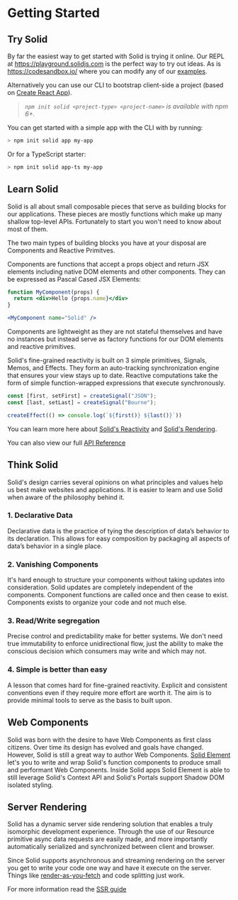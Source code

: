 # Getting Started

## Try Solid

By far the easiest way to get started with Solid is trying it online. Our REPL at https://playground.solidjs.com is the perfect way to try out ideas. As is https://codesandbox.io/ where you can modify any of our [examples](../resources/examples.md).

Alternatively you can use our CLI to bootstrap client-side a project (based on [Create React App](https://github.com/facebook/create-react-app)).

> _`npm init solid <project-type> <project-name>` is available with npm 6+._

You can get started with a simple app with the CLI with by running:

```sh
> npm init solid app my-app
```

Or for a TypeScript starter:

```sh
> npm init solid app-ts my-app
```

## Learn Solid

Solid is all about small composable pieces that serve as building blocks for our applications. These pieces are mostly functions which make up many shallow top-level APIs. Fortunately to start you won't need to know about most of them.

The two main types of building blocks you have at your disposal are Components and Reactive Primitves.

Components are functions that accept a props object and return JSX elements including native DOM elements and other components. They can be expressed as Pascal Cased JSX Elements:

```jsx
function MyComponent(props) {
  return <div>Hello {props.name}</div>
}

<MyComponent name="Solid" />
```

Components are lightweight as they are not stateful themselves and have no instances but instead serve as factory functions for our DOM elements and reactive primitives.

Solid's fine-grained reactivity is built on 3 simple primitives, Signals, Memos, and Effects. They form an auto-tracking synchronization engine that ensures your view stays up to date. Reactive computations take the form of simple function-wrapped expressions that execute synchronously.

```js
const [first, setFirst] = createSignal("JSON");
const [last, setLast] = createSignal("Bourne");

createEffect(() => console.log(`${first()} ${last()}`))
```

You can learn more here about [Solid's Reactivity](reactivity.md) and [Solid's Rendering](rendering.md).

You can also view our full [API Reference](../api.md)

## Think Solid

Solid's design carries several opinions on what principles and values help us best make websites and applications. It is easier to learn and use Solid when aware of the philosophy behind it.

### 1. Declarative Data

Declarative data is the practice of tying the description of data’s behavior to its declaration. This allows for easy composition by packaging all aspects of data’s behavior in a single place.

### 2. Vanishing Components

It's hard enough to structure your components without taking updates into consideration. Solid updates are completely independent of the components. Component functions are called once and then cease to exist. Components exists to organize your code and not much else.

### 3. Read/Write segregation

Precise control and predictability make for better systems. We don't need true immutability to enforce unidirectional flow, just the ability to make the conscious decision which consumers may write and which may not.

### 4. Simple is better than easy

A lesson that comes hard for fine-grained reactivity. Explicit and consistent conventions even if they require more effort are worth it. The aim is to provide minimal tools to serve as the basis to built upon.

## Web Components

Solid was born with the desire to have Web Components as first class citizens. Over time its design has evolved and goals have changed. However, Solid is still a great way to author Web Components. [Solid Element](https://github.com/solidjs/solid/tree/main/packages/solid-element) let's you to write and wrap Solid's function components to produce small and performant Web Components. Inside Solid apps Solid Element is able to still leverage Solid's Context API and Solid's Portals support Shadow DOM isolated styling.

## Server Rendering

Solid has a dynamic server side rendering solution that enables a truly isomorphic development experience. Through the use of our Resource primitive async data requests are easily made, and more importantly automatically serialized and synchronized between client and browser.

Since Solid supports asynchronous and streaming rendering on the server you get to write your code one way and have it execute on the server. Things like [render-as-you-fetch](https://reactjs.org/docs/concurrent-mode-suspense.html#approach-3-render-as-you-fetch-using-suspense) and code splitting just work.

For more information read the [SSR guide](./server.md)
